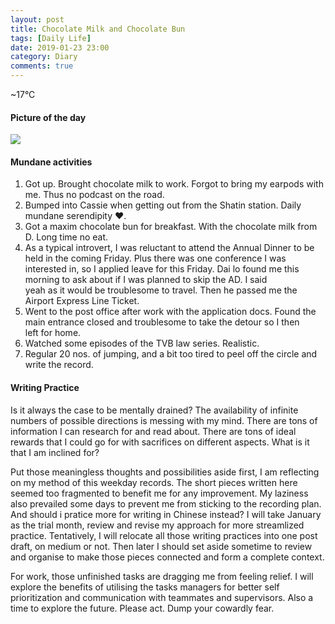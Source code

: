 ```yaml
---
layout: post
title: Chocolate Milk and Chocolate Bun
tags: [Daily Life]
date: 2019-01-23 23:00
category: Diary
comments: true
---
```


~17°C

#### Picture of the day

![](https://cdn-images-1.medium.com/max/800/1*BmTUgcn_4JTZDOrJ6A-2-A.jpeg)

#### Mundane activities

1.  Got up. Brought chocolate milk to work. Forgot to bring my earpods with me. Thus no podcast on the road.
2.  Bumped into Cassie when getting out from the Shatin station. Daily mundane serendipity ❤.
3.  Got a maxim chocolate bun for breakfast. With the chocolate milk from D. Long time no eat.
4.  As a typical introvert, I was reluctant to attend the Annual Dinner to be held in the coming Friday. Plus there was one conference I was interested in, so I applied leave for this Friday. Dai lo found me this morning to ask about if I was planned to skip the AD. I said yeah as it would be troublesome to travel. Then he passed me the Airport Express Line Ticket.
5.  Went to the post office after work with the application docs. Found the main entrance closed and troublesome to take the detour so I then left for home.
6.  Watched some episodes of the TVB law series. Realistic.
7.  Regular 20 nos. of jumping, and a bit too tired to peel off the circle and write the record.

#### Writing Practice

Is it always the case to be mentally drained? The availability of infinite numbers of possible directions is messing with my mind. There are tons of information I can research for and read about. There are tons of ideal rewards that I could go for with sacrifices on different aspects. What is it that I am inclined for?

Put those meaningless thoughts and possibilities aside first, I am reflecting on my method of this weekday records. The short pieces written here seemed too fragmented to benefit me for any improvement. My laziness also prevailed some days to prevent me from sticking to the recording plan. And should i pratice more for writing in Chinese instead? I will take January as the trial month, review and revise my approach for more streamlized practice. Tentatively, I will relocate all those writing practices into one post draft, on medium or not. Then later I should set aside sometime to review and organise to make those pieces connected and form a complete context.

For work, those unfinished tasks are dragging me from feeling relief. I will explore the benefits of utilising the tasks managers for better self prioritization and communication with teammates and supervisors. Also a time to explore the future. Please act. Dump your cowardly fear.